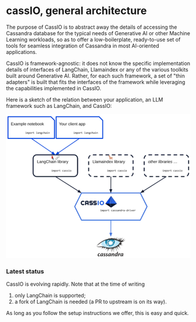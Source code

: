 # cassIO, general architecture

The purpose of CassIO is to abstract away the details of
accessing the Cassandra database for the typical needs of
Generative AI or other Machine Learning workloads,
so as to offer a low-boilerplate, ready-to-use set of
tools for seamless integration of Cassandra in
most AI-oriented applications.

CassIO is framework-agnostic: it does not know the specific
implementation details of interfaces of LangChain, Llamaindex
or any of the various toolkits built around Generative AI.
Rather, for each such framework, a set of "thin adapters" is built
that fits the interfaces of the framework while leveraging
the capabilities implemented in CassIO.

Here is a sketch of the relation between your application, an LLM
framework such as LangChain, and CassIO:

![CassIO, sketch](images/cassio_sketch.png)

### Latest status

CassIO is evolving rapidly. Note that at the time of writing

1. only LangChain is supported;
2. a fork of LangChain is needed (a PR to upstream is on its way).

As long as you follow the setup instructions we offer, this is easy and quick.
